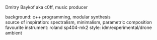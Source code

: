Dmitry Baykof aka c0ff, music producer  

background: c++ programming, modular synthesis  
source of inspiration: spectralism, minimalism, parametric composition
favourite instrument: roland sp404-mk2
style: idm/experimental/drone ambient
